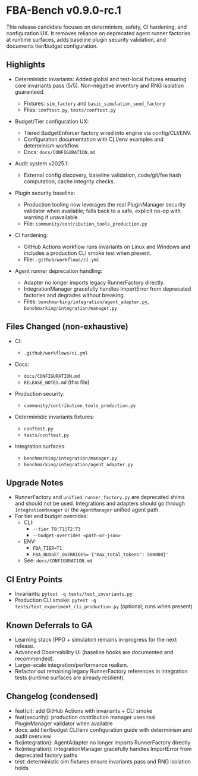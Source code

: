 # FBA-Bench v0.9.0-rc.1

This release candidate focuses on determinism, safety, CI hardening, and configuration UX. It removes reliance on deprecated agent runner factories at runtime surfaces, adds baseline plugin security validation, and documents tier/budget configuration.

## Highlights

- Deterministic invariants: Added global and test-local fixtures ensuring core invariants pass (5/5). Non-negative inventory and RNG isolation guaranteed.
  - Fixtures: `sim_factory` and `basic_simulation_seed_factory`
  - Files: `conftest.py`, `tests/conftest.py`

- Budget/Tier configuration UX:
  - Tiered BudgetEnforcer factory wired into engine via config/CLI/ENV.
  - Configuration documentation with CLI/env examples and determinism workflow.
  - Docs: `docs/CONFIGURATION.md`

- Audit system v2025.1:
  - External config discovery, baseline validation, code/git/fee hash computation, cache integrity checks.

- Plugin security baseline:
  - Production tooling now leverages the real PluginManager security validator when available; falls back to a safe, explicit no-op with warning if unavailable.
  - File: `community/contribution_tools_production.py`

- CI hardening:
  - GitHub Actions workflow runs invariants on Linux and Windows and includes a production CLI smoke test when present.
  - File: `.github/workflows/ci.yml`

- Agent runner deprecation handling:
  - Adapter no longer imports legacy RunnerFactory directly.
  - IntegrationManager gracefully handles ImportError from deprecated factories and degrades without breaking.
  - Files: `benchmarking/integration/agent_adapter.py`, `benchmarking/integration/manager.py`

## Files Changed (non-exhaustive)

- CI:
  - `.github/workflows/ci.yml`

- Docs:
  - `docs/CONFIGURATION.md`
  - `RELEASE_NOTES.md` (this file)

- Production security:
  - `community/contribution_tools_production.py`

- Deterministic invariants fixtures:
  - `conftest.py`
  - `tests/conftest.py`

- Integration surfaces:
  - `benchmarking/integration/manager.py`
  - `benchmarking/integration/agent_adapter.py`

## Upgrade Notes

- RunnerFactory and `unified_runner_factory.py` are deprecated shims and should not be used. Integrations and adapters should go through `IntegrationManager` or the `AgentManager` unified agent path.
- For tier and budget overrides:
  - CLI:
    - `--tier T0|T1|T2|T3`
    - `--budget-overrides <path-or-json>`
  - ENV:
    - `FBA_TIER=T1`
    - `FBA_BUDGET_OVERRIDES='{"max_total_tokens": 500000}'`
  - See: `docs/CONFIGURATION.md`

## CI Entry Points

- Invariants: `pytest -q tests/test_invariants.py`
- Production CLI smoke: `pytest -q tests/test_experiment_cli_production.py` (optional; runs when present)

## Known Deferrals to GA

- Learning stack (PPO + simulator) remains in-progress for the next release.
- Advanced Observability UI (baseline hooks are documented and recommended).
- Larger-scale integration/performance realism.
- Refactor out remaining legacy RunnerFactory references in integration tests (runtime surfaces are already resilient).

## Changelog (condensed)

- feat(ci): add GitHub Actions with invariants + CLI smoke
- feat(security): production contribution manager uses real PluginManager validator when available
- docs: add tier/budget CLI/env configuration guide with determinism and audit overview
- fix(integration): AgentAdapter no longer imports RunnerFactory directly
- fix(integration): IntegrationManager gracefully handles ImportError from deprecated factory paths
- test: deterministic sim fixtures ensure invariants pass and RNG isolation holds

